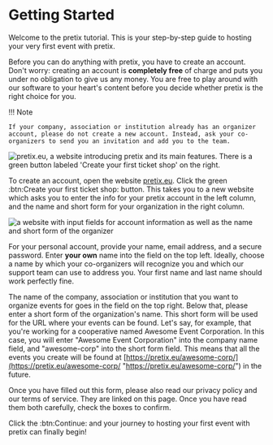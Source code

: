 # Getting Started

Welcome to the pretix tutorial. This is your step-by-step guide to hosting your very first event with pretix.

Before you can do anything with pretix, you have to create an account. Don't worry: creating an account is __completely free__ of charge and puts you under no obligation to give us any money. You are free to play around with our software to your heart's content before you decide whether pretix is the right choice for you. 

!!! Note

    If your company, association or institution already has an organizer account, please do not create a new account. Instead, ask your co-organizers to send you an invitation and add you to the team. 

![pretix.eu, a website introducing pretix and its main features. There is a green button labeled 'Create your first ticket shop' on the right.](../../assets/screens/account/pretix-eu.png "pretix.eu screenshot" ) 

To create an account, open the website [pretix.eu](https://pretix.eu/about/en/ "https://pretix.eu/about/en/"). Click the green :btn:Create your first ticket shop: button. This takes you to a new website which asks you to enter the info for your pretix account in the left column, and the name and short form for your organization in the right column. 

![a website with input fields for account information as well as the name and short form of the organizer](../../assets/screens/account/pretix-create-account.png "pretix.eu/about/en/setup screenshot" ) 

For your personal account, provide your name, email address, and a secure password. Enter __your own__ name into the field on the top left. Ideally, choose a name by which your co-organizers will recognize you and which our support team can use to address you. Your first name and last name should work perfectly fine. 

The name of the company, association or institution that you want to organize events for goes in the field on the top right. Below that, please enter a short form of the organization's name. This short form will be used for the URL where your events can be found. Let's say, for example, that you're working for a cooperative named Awesome Event Corporation. In this case, you will enter "Awesome Event Corporation" into the company name field, and "awesome-corp" into the short form field. This means that all the events you create will be found at [https://pretix.eu/awesome-corp/](https://pretix.eu/awesome-corp/ "https://pretix.eu/awesome-corp/") in the future. 

Once you have filled out this form, please also read our privacy policy and our terms of service. They are linked on this page. Once you have read them both carefully, check the boxes to confirm. 

Click the :btn:Continue: and your journey to hosting your first event with pretix can finally begin! 